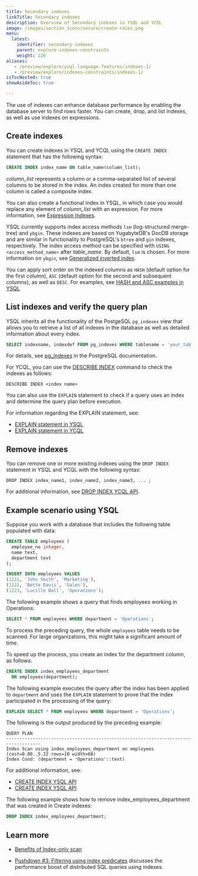 ```yaml
---
title: Secondary indexes
linkTitle: Secondary indexes
description: Overview of Secondary indexes in YSQL and YCQL
image: /images/section_icons/secure/create-roles.png
menu:
  latest:
    identifier: secondary-indexes
    parent: explore-indexes-constraints
    weight: 220
aliases:
   - /preview/explore/ysql-language-features/indexes-1/
   - /preview/explore/indexes-constraints/indexes-1/
isTocNested: true
showAsideToc: true

---
```


The use of indexes can enhance database performance by enabling the database server to find rows faster. You can create, drop, and list indexes, as well as use indexes on expressions.

## Create indexes

You can create indexes in YSQL and YCQL using the `CREATE INDEX` statement that has the following syntax:

```sql
CREATE INDEX index_name ON table_name(column_list);
```

*column_list* represents a column or a comma-separated list of several columns to be stored in the index. An index created for more than one column is called a composite index.

You can also create a functional index in YSQL, in which case you would replace any element of *column_list* with an expression. For more information, see [Expression Indexes](../../../explore/indexes-constraints/expression-index-ysql/).

YSQL currently supports index access methods `lsm` (log-structured merge-tree) and `ybgin`. These indexes are based on YugabyteDB's DocDB storage and are similar in functionality to PostgreSQL's `btree` and `gin` indexes, respectively. The index access method can be specified with `USING <access_method_name>` after *table_name*. By default, `lsm` is chosen. For more information on `ybgin`, see [Generalized inverted index](../../../explore/indexes-constraints/gin/).

You can apply sort order on the indexed columns as `HASH` (default option for the first column), `ASC` (default option for the second and subsequent columns), as well as `DESC`. For examples, see [HASH and ASC examples in YSQL](../../../api/ysql/the-sql-language/statements/ddl_create_index/#unique-index-with-hash-column-ordering)

## List indexes and verify the query plan

YSQL inherits all the functionality of the PostgeSQL `pg_indexes` view that allows you to retrieve a list of all indexes in the database as well as detailed information about every index.

```sql
SELECT indexname, indexdef FROM pg_indexes WHERE tablename = 'your_table_name';
```

For details, see [pg_indexes](https://www.postgresql.org/docs/12/view-pg-indexes.html) in the PostgreSQL documentation.

For YCQL, you can use the [DESCRIBE INDEX](/preview/admin/ycqlsh/#describe) command to check the indexes as follows:

```cql
DESCRIBE INDEX <index name>
```

You can also use the `EXPLAIN` statement to check if a query uses an index and determine the query plan before execution.

For information regarding the EXPLAIN statement, see:

- [EXPLAIN statement in YSQL](../../../api/ysql/the-sql-language/statements/perf_explain/)
- [EXPLAIN statement in YCQL](../../../api/ycql/explain/)

## Remove indexes

You can remove one or more existing indexes using the `DROP INDEX` statement in YSQL and YCQL with the following syntax:

```ysql
DROP INDEX index_name1, index_name2, index_name3, ... ;
```

For additional information, see [DROP INDEX YCQL API](../../../api/ycql/ddl_drop_index/).

## Example scenario using YSQL

Suppose you work with a database that includes the following table populated with data:

```sql
CREATE TABLE employees (
  employee_no integer,
  name text,
  department text
);
```

```sql
INSERT INTO employees VALUES
(1221, 'John Smith', 'Marketing'),
(1222, 'Bette Davis', 'Sales'),
(1223, 'Lucille Ball', 'Operations');
```

The following example shows a query that finds employees working in Operations:

```sql
SELECT * FROM employees WHERE department = 'Operations';
```

To process the preceding query, the whole `employees` table needs to be scanned. For large organizations, this might take a significant amount of time.

To speed up the process, you create an index for the department column, as follows:

```sql
CREATE INDEX index_employees_department
  ON employees(department);
```

The following example executes the query after the index has been applied to `department` and uses the `EXPLAIN` statement to prove that the index participated in the processing of the query:

```sql
EXPLAIN SELECT * FROM employees WHERE department = 'Operations';
```

The following is the output produced by the preceding example:

```output
QUERY PLAN
-----------------------------------------------------------------------------------
Index Scan using index_employees_department on employees (cost=0.00..5.22 rows=10 width=68)
Index Cond: (department = 'Operations'::text)
```

For additional information, see:

- [CREATE INDEX YSQL API](../../../api/ysql/the-sql-language/statements/ddl_create_index/)
- [CREATE INDEX YSQL API](../../../api/ycql/ddl_create_index/)

The following example shows how to remove index_employees_department that was created in Create indexes:

```sql
DROP INDEX index_employees_department;
```

## Learn more

- [Benefits of Index-only scan](https://blog.yugabyte.com/how-a-distributed-sql-database-boosts-secondary-index-queries-with-index-only-scan/)

- [Pushdown #3: Filtering using index predicates](https://blog.yugabyte.com/5-query-pushdowns-for-distributed-sql-and-how-they-differ-from-a-traditional-rdbms/) discusses the performance boost of distributed SQL queries using indexes.
